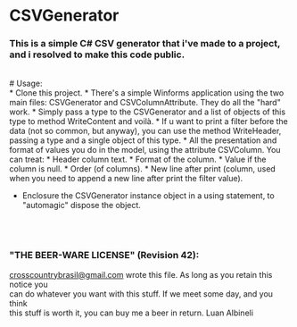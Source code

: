 # CSVGenerator
### This is a simple C# CSV generator that i've made to a project, and i resolved to make this code public.
<br>
# Usage: <br>
* Clone this project.
* There's a simple Winforms application using the two main files: CSVGenerator and CSVColumnAttribute. They do all the "hard" work.
* Simply pass a type to the CSVGenerator and a list of objects of this type to method WriteContent and voilà.
* If u want to print a filter before the data (not so common, but anyway), you can use the method WriteHeader, passing a type and a single object of this type.
* All the presentation and format of values you do in the model, using the attribute CSVColumn. You can treat:
  * Header column text.
  * Format of the column.
  * Value if the column is null.
  * Order (of columns).
  * New line after print (column, used when you need to append a new line after print the filter value).

* Enclosure the CSVGenerator instance object in a using statement, to "automagic" dispose the object.

<br><br>
### "THE BEER-WARE LICENSE" (Revision 42):<br>
<crosscountrybrasil@gmail.com> wrote this file.  As long as you retain this notice you<br>
can do whatever you want with this stuff. If we meet some day, and you think<br>
this stuff is worth it, you can buy me a beer in return.   Luan Albineli
